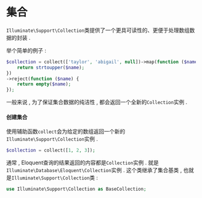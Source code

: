 # 集合

`Illuminate\Support\Collection`类提供了一个更具可读性的、更便于处理数组数据的封装 . 

举个简单的例子 : 

```php
$collection = collect(['taylor', 'abigail', null])->map(function ($name) {
    return strtoupper($name);
})
->reject(function ($name) {
    return empty($name);
});
```

一般来说 , 为了保证集合数据的纯洁性 , 都会返回一个全新的`Collection`实例 . 

#### 创建集合

使用辅助函数`collect`会为给定的数组返回一个新的`Illuminate\Support\Collection`实例 . 

```php
$collection = collect([1, 2, 3]);
```

通常 , Eloquent查询的结果返回的内容都是`Collection`实例 . 就是`Illuminate\Database\Eloquent\Collection`实例 . 这个类继承了集合基类 , 也就是`Illuminate\Support\Collection`类 : 

```php
use Illuminate\Support\Collection as BaseCollection;
```



